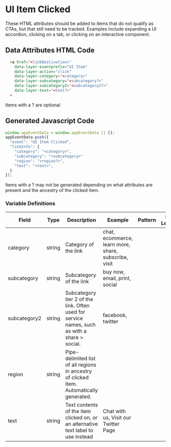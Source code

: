 # UI Item Clicked

These HTML attributes should be added to items that do not qualify as CTAs, but that still need to be tracked. Examples include expanding a UI accordion, clicking on a tab, or clicking on an interactive component.

## Data Attributes HTML Code

```html
  <a href="<linkDestination>"
    data-layer-eventprefix="UI Item"
    data-layer-action="click"
    data-layer-category="<category>"
    data-layer-subcategory="<subcategory?>"
    data-layer-subcategory2="<subcategory2?>"
    data-layer-text="<text?>"
  >
```

Items with a ? are optional

## Generated Javascript Code

```js
window.appEventData = window.appEventData || [];
appEventData.push({
  "event": "UI Item Clicked",
  "linkInfo": {
    "category": "<category>",
    "subcategory": "<subcategory>"
    "region": "<region?>",
    "text": "<text>",
  }
});
```

Items with a ? may not be generated depending on what attributes are present and the ancestry of the clicked item.

### Variable Definitions

|Field|Type|Description|Example|Pattern|Min Length|Max Length|Minimum|Maximum|Multiple Of|
| --- | --- | --- | --- | --- | --- | --- | --- | --- | --- |
|category|string|Category of the link|chat, ecommerce, learn more, share, subscribe, visit|
|subcategory|string|Subcategory of the link|buy now, email, print, social|
|subcategory2|string|Subcategory tier 2 of the link. Often used for service names, such as with a share > social.|facebook, twitter|
|region|string|Pipe-delimited list of all regions in ancestry of clicked item. Automatically generated.|
|text|string|Text contents of the item clicked on, or an alternative text label to use instead|Chat with us, Visit our Twitter Page|
